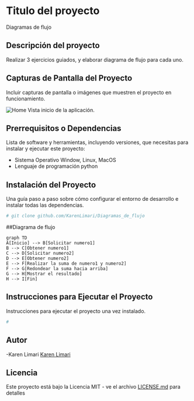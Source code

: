 # Titulo del proyecto

Diagramas de flujo

## Descripción del proyecto

Realizar 3 ejercicios guiados, y elaborar diagrama de flujo para cada uno.

## Capturas de Pantalla del Proyecto

Incluir capturas de pantalla o imágenes que muestren el proyecto en funcionamiento.

![Home](imagenes/home.png)
Vista inicio de la aplicación.

## Prerrequisitos o Dependencias

Lista de software y herramientas, incluyendo versiones, que necesitas para instalar y ejecutar este proyecto:

- Sistema Operativo Window, Linux, MacOS
- Lenguaje de programación python

## Instalación del Proyecto

Una guía paso a paso sobre cómo configurar el entorno de desarrollo e instalar todas las dependencias.

```bash
# git clone github.com/KarenLimari/Diagramas_de_flujo
```

##Diagrama de flujo

```mermaid
graph TD
A[Inicio] --> B[Solicitar numero1]
B --> C[Obtener numero1]
C --> D[Solicitar numero2]
D --> E[Obtener numero2]
E --> F[Realizar la suma de numero1 y numero2]
F --> G[Redondear la suma hacia arriba]
G --> H[Mostrar el resultado]
H --> I[Fin]
```

## Instrucciones para Ejecutar el Proyecto

Instrucciones para ejecutar el proyecto una vez instalado.

```bash
#
```

## Autor

-Karen Limari [Karen Limari](github.com/KarenLimari)

## Licencia

Este proyecto está bajo la Licencia MIT - ve el archivo [LICENSE.md](LICENSE) para detalles
